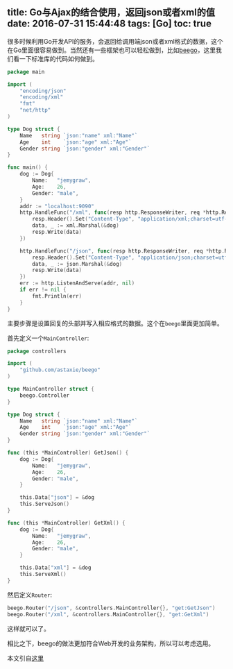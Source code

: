 title: Go与Ajax的结合使用，返回json或者xml的值
date: 2016-07-31 15:44:48
tags: [Go]
toc: true
---
很多时候利用Go开发API的服务，会返回给调用端json或者xml格式的数据，这个在Go里面很容易做到。当然还有一些框架也可以轻松做到，比如[beego](http://beego.me/)，这里我们看一下标准库的代码如何做到。

<!-- more -->
```go
package main

import (
    "encoding/json"
    "encoding/xml"
    "fmt"
    "net/http"
)

type Dog struct {
    Name   string `json:"name" xml:"Name"`
    Age    int    `json:"age" xml:"Age"`
    Gender string `json:"gender" xml:"Gender"`
}

func main() {
    dog := Dog{
        Name:   "jemygraw",
        Age:    26,
        Gender: "male",
    }
    addr := "localhost:9090"
    http.HandleFunc("/xml", func(resp http.ResponseWriter, req *http.Request) {
        resp.Header().Set("Content-Type", "application/xml;charset=utf-8")
        data, _ := xml.Marshal(&dog)
        resp.Write(data)
    })

    http.HandleFunc("/json", func(resp http.ResponseWriter, req *http.Request) {
        resp.Header().Set("Content-Type", "application/json;charset=utf-8")
        data, _ := json.Marshal(&dog)
        resp.Write(data)
    })
    err := http.ListenAndServe(addr, nil)
    if err != nil {
        fmt.Println(err)
    }
}
```

主要步骤是设置回复的头部并写入相应格式的数据。这个在`beego`里面更加简单。

首先定义一个`MainController`:

```go
package controllers

import (
    "github.com/astaxie/beego"
)

type MainController struct {
    beego.Controller
}

type Dog struct {
    Name   string `json:"name" xml:"Name"`
    Age    int    `json:"age" xml:"Age"`
    Gender string `json:"gender" xml:"Gender"`
}

func (this *MainController) GetJson() {
    dog := Dog{
        Name:   "jemygraw",
        Age:    26,
        Gender: "male",
    }

    this.Data["json"] = &dog
    this.ServeJson()
}

func (this *MainController) GetXml() {
    dog := Dog{
        Name:   "jemygraw",
        Age:    26,
        Gender: "male",
    }

    this.Data["xml"] = &dog
    this.ServeXml()
}
```

然后定义`Router`:

```go
beego.Router("/json", &controllers.MainController{}, "get:GetJson")
beego.Router("/xml", &controllers.MainController{}, "get:GetXml")
```

这样就可以了。

相比之下，beego的做法更加符合Web开发的业务架构，所以可以考虑选用。

本文引自[这里](http://golanghome.com/post/870)
